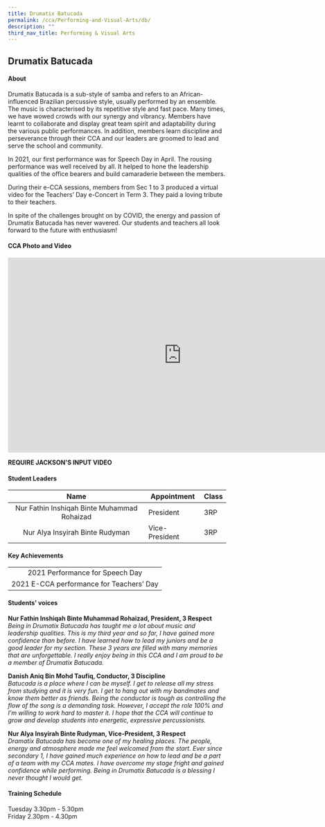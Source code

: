 ```yaml
---
title: Drumatix Batucada
permalink: /cca/Performing-and-Visual-Arts/db/
description: ""
third_nav_title: Performing & Visual Arts
---
```

## Drumatix Batucada

#### About
Drumatix Batucada is a sub-style of samba and refers to an African-influenced Brazilian percussive style, usually performed by an ensemble. The music is characterised by its repetitive style and fast pace. Many times, we have wowed crowds with our synergy and vibrancy. Members have learnt to collaborate and display great team spirit and adaptability during the various public performances. In addition, members learn discipline and perseverance through their CCA and our leaders are groomed to lead and serve the school and community.

In 2021, our first performance was for Speech Day in April. The rousing performance was well received by all. It helped to hone the leadership qualities of the office bearers and build camaraderie between the members.

During their e-CCA sessions, members from Sec 1 to 3 produced a virtual video for the Teachers’ Day e-Concert in Term 3. They paid a loving tribute to their teachers.

In spite of the challenges brought on by COVID, the energy and passion of Drumatix Batucada has never wavered. Our students and teachers all look forward to the future with enthusiasm!

#### CCA Photo and Video
<iframe allowfullscreen="true" height="450" width="800" frameborder="0" src="https://docs.google.com/presentation/d/e/2PACX-1vTy942fw7ZfhjsbvazfIn7FyiuL1vUMB7ttSucJSXKmCzAzkStsNJOQPeBDzfclBY74bu8vzFOWWiJg/embed?start=false&amp;loop=false&amp;delayms=3000"></iframe>

**REQUIRE JACKSON'S INPUT VIDEO**

#### Student Leaders
| Name | Appointment | Class |
|:---:|---|---|
| Nur Fathin Inshiqah Binte Muhammad Rohaizad | President | 3RP |
| Nur Alya Insyirah Binte Rudyman | Vice-President | 3RP |

#### Key Achievements
|  |
|:---:|
| 2021 Performance for Speech Day |
| 2021 E-CCA performance for Teachers’ Day |

#### Students' voices
**Nur Fathin Inshiqah Binte Muhammad Rohaizad, President, 3 Respect**<br> 
_Being in Drumatix Batucada has taught me a lot about music and leadership qualities. This is my third year and so far, I have gained more confidence than before. I have learned how to lead my juniors and be a good leader for my section. These 3 years are filled with many memories that are unforgettable. I really enjoy being in this CCA and I am proud to be a member of Drumatix Batucada._  
  
**Danish Aniq Bin Mohd Taufiq, Conductor, 3 Discipline** <br>
_Batucada is a place where I can be myself. I get to release all my stress from studying and it is very fun. I get to hang out with my bandmates and know them better as friends. Being the conductor is tough as controlling the flow of the song is a demanding task. However, I accept the role 100% and I’m willing to work hard to master it. I hope that the CCA will continue to grow and develop students into energetic, expressive percussionists._  
  
**Nur Alya Insyirah Binte Rudyman, Vice-President, 3 Respect** <br>
_Dramatix Batucada has become one of my healing places. The people, energy and atmosphere made me feel welcomed from the start. Ever since secondary 1, I have gained much experience on how to lead and be a part of a team with my CCA mates. I have overcome my stage fright and gained confidence while performing. Being in Drumatix Batucada is a blessing I never thought I would get._  

#### Training Schedule
Tuesday 3.30pm - 5.30pm<br>
Friday 2.30pm - 4.30pm
